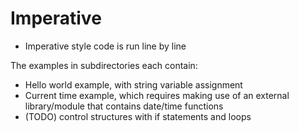 # Imperative

* Imperative style code is run line by line


The examples in subdirectories each contain:

* Hello world example, with string variable assignment
* Current time example, which requires making use of an external library/module that contains date/time functions
* (TODO) control structures with if statements and loops


